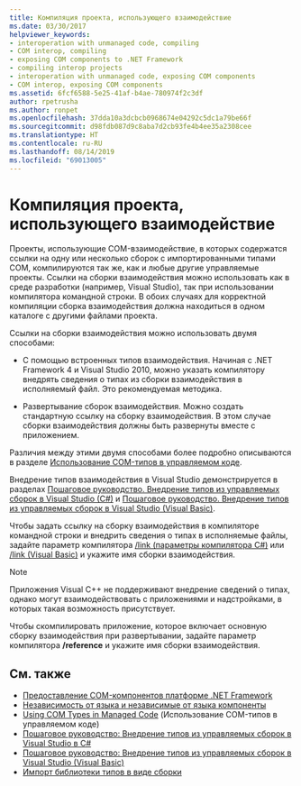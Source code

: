 ```yaml
---
title: Компиляция проекта, использующего взаимодействие
ms.date: 03/30/2017
helpviewer_keywords:
- interoperation with unmanaged code, compiling
- COM interop, compiling
- exposing COM components to .NET Framework
- compiling interop projects
- interoperation with unmanaged code, exposing COM components
- COM interop, exposing COM components
ms.assetid: 6fcf6588-5e25-41af-b4ae-780974f2c3df
author: rpetrusha
ms.author: ronpet
ms.openlocfilehash: 37dda10a3dcbcb0968674e04292c5dc1a79be66f
ms.sourcegitcommit: d98fdb087d9c8aba7d2cb93fe4b4ee35a2308cee
ms.translationtype: HT
ms.contentlocale: ru-RU
ms.lasthandoff: 08/14/2019
ms.locfileid: "69013005"
---
```

# <a name="compiling-an-interop-project"></a>Компиляция проекта, использующего взаимодействие

Проекты, использующие COM-взаимодействие, в которых содержатся ссылки на одну или несколько сборок с импортированными типами COM, компилируются так же, как и любые другие управляемые проекты. Ссылки на сборки взаимодействия можно использовать как в среде разработки (например, Visual Studio), так при использовании компилятора командной строки. В обоих случаях для корректной компиляции сборка взаимодействия должна находиться в одном каталоге с другими файлами проекта.

 Ссылки на сборки взаимодействия можно использовать двумя способами:

- С помощью встроенных типов взаимодействия. Начиная с .NET Framework 4 и Visual Studio 2010, можно указать компилятору внедрять сведения о типах из сборки взаимодействия в исполняемый файл. Это рекомендуемая методика.

- Развертывание сборок взаимодействия. Можно создать стандартную ссылку на сборку взаимодействия. В этом случае сборки взаимодействия должны быть развернуты вместе с приложением.

 Различия между этими двумя способами более подробно описываются в разделе [Использование COM-типов в управляемом коде](https://docs.microsoft.com/previous-versions/dotnet/netframework-4.0/3y76b69k(v=vs.100)).

 Внедрение типов взаимодействия в Visual Studio демонстрируется в разделах [Пошаговое руководство. Внедрение типов из управляемых сборок в Visual Studio (C#)](../../csharp/programming-guide/concepts/assemblies-gac/walkthrough-embedding-types-from-managed-assemblies-in-visual-studio.md) и [Пошаговое руководство. Внедрение типов из управляемых сборок в Visual Studio (Visual Basic)](../../visual-basic/programming-guide/concepts/assemblies-gac/walkthrough-embedding-types-from-managed-assemblies-in-vs.md).

 Чтобы задать ссылку на сборку взаимодействия в компиляторе командной строки и внедрить сведения о типах в исполняемые файлы, задайте параметр компилятора [/link (параметры компилятора C#)](../../csharp/language-reference/compiler-options/link-compiler-option.md) или [/link (Visual Basic)](../../visual-basic/reference/command-line-compiler/link.md) и укажите имя сборки взаимодействия.

> [!NOTE]
> Приложения Visual C++ не поддерживают внедрение сведений о типах, однако могут взаимодействовать с приложениями и надстройками, в которых такая возможность присутствует.

 Чтобы скомпилировать приложение, которое включает основную сборку взаимодействия при развертывании, задайте параметр компилятора **/reference** и укажите имя сборки взаимодействия.

## <a name="see-also"></a>См. также

- [Предоставление COM-компонентов платформе .NET Framework](exposing-com-components.md)
- [Независимость от языка и независимые от языка компоненты](../../standard/language-independence-and-language-independent-components.md)
- [Using COM Types in Managed Code](https://docs.microsoft.com/previous-versions/dotnet/netframework-4.0/3y76b69k(v=vs.100)) (Использование COM-типов в управляемом коде)
- [Пошаговое руководство: Внедрение типов из управляемых сборок в Visual Studio в C#](../../csharp/programming-guide/concepts/assemblies-gac/walkthrough-embedding-types-from-managed-assemblies-in-visual-studio.md)
- [Пошаговое руководство: Внедрение типов из управляемых сборок в Visual Studio (Visual Basic)](../../visual-basic/programming-guide/concepts/assemblies-gac/walkthrough-embedding-types-from-managed-assemblies-in-vs.md)
- [Импорт библиотеки типов в виде сборки](importing-a-type-library-as-an-assembly.md)
